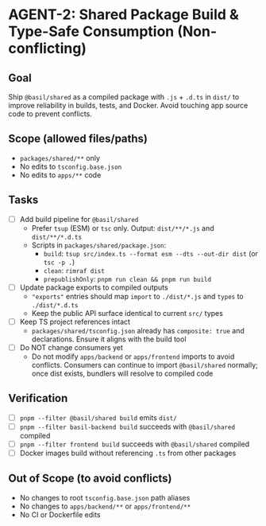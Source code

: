 # AGENT-2: Shared Package Build & Type-Safe Consumption (Non-conflicting)

## Goal
Ship `@basil/shared` as a compiled package with `.js` + `.d.ts` in `dist/` to improve reliability in builds, tests, and Docker. Avoid touching app source code to prevent conflicts.

## Scope (allowed files/paths)
- `packages/shared/**` only
- No edits to `tsconfig.base.json`
- No edits to `apps/**` code

## Tasks
- [ ] Add build pipeline for `@basil/shared`
  - Prefer `tsup` (ESM) or `tsc` only. Output: `dist/**/*.js` and `dist/**/*.d.ts`
  - Scripts in `packages/shared/package.json`:
    - `build`: `tsup src/index.ts --format esm --dts --out-dir dist` (or `tsc -p .`)
    - `clean`: `rimraf dist`
    - `prepublishOnly`: `pnpm run clean && pnpm run build`
- [ ] Update package exports to compiled outputs
  - `"exports"` entries should map `import` to `./dist/*.js` and `types` to `./dist/*.d.ts`
  - Keep the public API surface identical to current `src/` types
- [ ] Keep TS project references intact
  - `packages/shared/tsconfig.json` already has `composite: true` and declarations. Ensure it aligns with the build tool
- [ ] Do NOT change consumers yet
  - Do not modify `apps/backend` or `apps/frontend` imports to avoid conflicts. Consumers can continue to import `@basil/shared` normally; once dist exists, bundlers will resolve to compiled code

## Verification
- [ ] `pnpm --filter @basil/shared build` emits `dist/`
- [ ] `pnpm --filter basil-backend build` succeeds with `@basil/shared` compiled
- [ ] `pnpm --filter frontend build` succeeds with `@basil/shared` compiled
- [ ] Docker images build without referencing `.ts` from other packages

## Out of Scope (to avoid conflicts)
- No changes to root `tsconfig.base.json` path aliases
- No changes to `apps/backend/**` or `apps/frontend/**`
- No CI or Dockerfile edits
